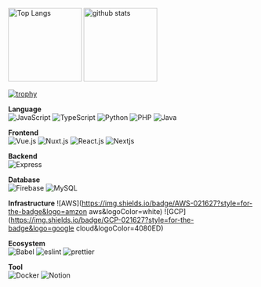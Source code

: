 <p align="left"> 
  <img alt="Top Langs" height="150px" src="https://github-readme-stats.vercel.app/api/top-langs/?username=seee-shun&layout=compact&count_private=true&show_icons=true&theme=dark" />
  <img alt="github stats" height="150px" src="https://github-readme-stats.vercel.app/api?username=seee-shun&count_private=true&show_icons=true&show_icons=true&theme=dark" />
</p>

[![trophy](https://github-profile-trophy.vercel.app/?username=seee-shun&theme=dark&column=7
)](https://github.com/ryo-ma/github-profile-trophy)

**Language**  
![JavaScript](https://img.shields.io/badge/JavaScript-021627?style=for-the-badge&logo=javascript&logoColor=F7DF1E)
![TypeScript](https://img.shields.io/badge/TypeScript-021627?style=for-the-badge&logo=typescript&logoColor=007ACC)
![Python](https://img.shields.io/badge/Python-021627?style=for-the-badge&logo=python&logoColor=0477BE)
![PHP](https://img.shields.io/badge/PHP-021627?style=for-the-badge&logo=php&logoColor=7175AA)
![Java](https://img.shields.io/badge/Java-021627?style=for-the-badge&logo=java&logoColor=red)

**Frontend**  
![Vue.js](https://img.shields.io/badge/Vuejs-021627?style=for-the-badge&logo=vue.js&logoColor=4FC08D)
![Nuxt.js](https://img.shields.io/badge/Nuxtjs-021627?style=for-the-badge&logo=nuxt.js&logoColor=00DD82)
![React.js](https://img.shields.io/badge/Reactjs-021627?style=for-the-badge&logo=react&logoColor=61DAFB)
![Nextjs](https://img.shields.io/badge/Nextjs-021627?style=for-the-badge&logo=nextdotjs&logoColor=white)  

**Backend**  
![Express](https://img.shields.io/badge/Express-021627?style=for-the-badge&logo=express&logoColor=white)

**Database**  
![Firebase](https://img.shields.io/badge/firebase-021627?style=for-the-badge&logo=firebase&logoColor=ffca28)
![MySQL](https://img.shields.io/badge/MySQL-021627?style=for-the-badge&logo=mysql&logoColor=005C84)

**Infrastructure**
![AWS](https://img.shields.io/badge/AWS-021627?style=for-the-badge&logo=amzon aws&logoColor=white)
![GCP](https://img.shields.io/badge/GCP-021627?style=for-the-badge&logo=google cloud&logoColor=4080ED)

**Ecosystem**    
![Babel](https://img.shields.io/badge/Babel-021627?style=for-the-badge&logo=babel&logoColor=F9DC3E)
![eslint](https://img.shields.io/badge/eslint-021627?style=for-the-badge&logo=eslint&logoColor=3A33D1)
![prettier](https://img.shields.io/badge/prettier-021627?style=for-the-badge&logo=prettier&logoColor=F7BA3E)

**Tool**  
![Docker](https://img.shields.io/badge/Docker-021627?style=for-the-badge&logo=docker&logoColor=2CA5E0)
![Notion](https://img.shields.io/badge/Notion-021627?style=for-the-badge&logo=notion&logoColor=white)
